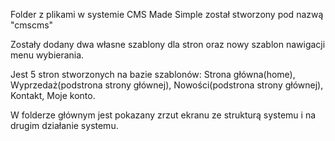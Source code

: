 Folder z plikami w systemie CMS Made Simple został stworzony pod nazwą "cmscms"

Zostały dodany dwa własne szablony dla stron oraz nowy szablon nawigacji menu wybierania.

Jest 5 stron stworzonych na bazie szablonów: Strona główna(home), Wyprzedaż(podstrona strony głównej), Nowości(podstrona strony głównej), Kontakt, Moje konto.

W folderze głównym jest pokazany zrzut ekranu ze strukturą systemu i na drugim działanie systemu.
